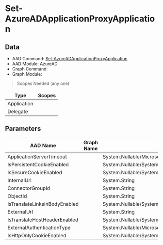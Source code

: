 # Set-AzureADApplicationProxyApplication

> 

## Data

+ AAD Command: [Set-AzureADApplicationProxyApplication](https://docs.microsoft.com/en-us/powershell/module/AzureAD/Set-AzureADApplicationProxyApplication)
+ AAD Module: AzureAD
+ Graph Command: []()
+ Graph Module: 

> Scopes Needed (any one)

|Type|Scopes|
|---|---|
|Application||
|Delegate||

## Parameters

|AAD Name|Graph Name|AAD Type|Graph Type|Infos|
|---|---|---|---|---|
|ApplicationServerTimeout||System.Nullable/Microsoft.Open.MSGraph.Model.ApplicationProxyApplicationObject+ApplicationServerTimeoutEnum|||
|IsPersistentCookieEnabled||System.Nullable/System.Boolean|||
|IsSecureCookieEnabled||System.Nullable/System.Boolean|||
|InternalUrl||System.String|||
|ConnectorGroupId||System.String|||
|ObjectId||System.String|||
|IsTranslateLinksInBodyEnabled||System.Nullable/System.Boolean|||
|ExternalUrl||System.String|||
|IsTranslateHostHeaderEnabled||System.Nullable/System.Boolean|||
|ExternalAuthenticationType||System.Nullable/Microsoft.Open.MSGraph.Model.ApplicationProxyApplicationObject+ExternalAuthenticationTypeEnum|||
|IsHttpOnlyCookieEnabled||System.Nullable/System.Boolean|||


